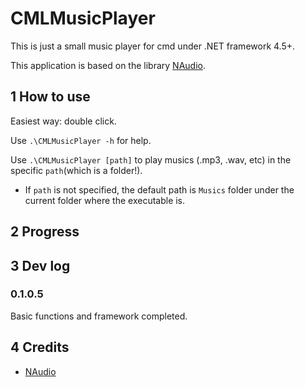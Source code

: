 # CMLMusicPlayer

This is just a small music player for cmd under .NET framework 4.5+.

This application is based on the library [NAudio](https://github.com/naudio/NAudio).

## 1 How to use

Easiest way: double click.

Use `.\CMLMusicPlayer -h` for help.

Use `.\CMLMusicPlayer [path]` to play musics (.mp3, .wav, etc) in the specific `path`(which is a folder!).

- If `path` is not specified, the default path is `Musics` folder under the current folder where the executable is.

## 2 Progress

## 3 Dev log

### 0.1.0.5

Basic functions and framework completed.

## 4 Credits

 - [NAudio](https://github.com/naudio/NAudio)